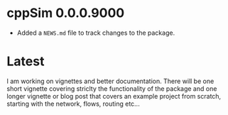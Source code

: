 # cppSim 0.0.0.9000

* Added a `NEWS.md` file to track changes to the package.

# Latest 

I am working on vignettes and better documentation. There will be one short vignette covering striclty the functionality of the package and one longer vignette or blog post that covers an example project from scratch, starting with the network, flows, routing etc... 
